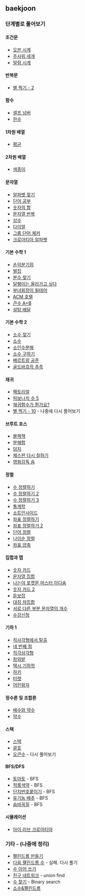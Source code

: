 ## baekjoon

### 단계별로 풀어보기

#### 조건문

* [오븐 시계](https://www.acmicpc.net/problem/2525)
* [주사위 세개](https://www.acmicpc.net/problem/2480)
* [알람 시계](https://www.acmicpc.net/problem/2884)

#### 반복문

* [별 찍기 - 2](https://www.acmicpc.net/problem/2439)

#### 함수

* [셀프 넘버](https://www.acmicpc.net/problem/4673)
* [한수](https://www.acmicpc.net/problem/1065)

#### 1차원 배열

* [평균](https://www.acmicpc.net/problem/2439)

#### 2차원 배열

* [색종이](https://www.acmicpc.net/problem/10809)

#### 문자열

* [알파벳 찾기](https://www.acmicpc.net/problem/10809)
* [단어 공부](https://www.acmicpc.net/problem/1157)
* [숫자의 합](https://www.acmicpc.net/problem/11720)
* [문자열 반복](https://www.acmicpc.net/problem/2675)
* [상수](https://www.acmicpc.net/problem/2908)
* [다이얼](https://www.acmicpc.net/problem/5622)
* [그룹 단어 체커](https://www.acmicpc.net/problem/1316)
* [크로아티아 알파벳](https://www.acmicpc.net/problem/2941)

#### 기본 수학 1

* [손익분기점](https://www.acmicpc.net/problem/1712)
* [벌집](https://www.acmicpc.net/problem/2292)
* [분수 찾기](https://www.acmicpc.net/problem/1193)
* [달팽이는 올라가고 싶다](https://www.acmicpc.net/problem/2869)
* [부녀회장이 될테야](https://www.acmicpc.net/problem/2775)
* [ACM 호텔](https://www.acmicpc.net/problem/10250)
* [큰수 A+B](https://www.acmicpc.net/problem/10757)
* [설탕 배달](https://www.acmicpc.net/problem/2839)

#### 기본 수학 2

* [소수 찾기](https://www.acmicpc.net/problem/1978)
* [소수](https://www.acmicpc.net/problem/2581)
* [소인수분해](https://www.acmicpc.net/problem/11653)
* [소수 구하기](https://www.acmicpc.net/problem/1929)
* [베르트랑 공준](https://www.acmicpc.net/problem/4948)
* [골드바흐의 추측](https://www.acmicpc.net/problem/9020)

#### 재귀

* [팩토리얼](https://www.acmicpc.net/problem/10872)
* [피보나치 수 5](https://www.acmicpc.net/problem/10870)
* [재귀함수가 뭔가요?](https://www.acmicpc.net/problem/17478)
* [별 찍기 - 10](https://www.acmicpc.net/problem/2447) - 나중에 다시 풀어보기

#### 브루트 포스

* [블랙잭](https://www.acmicpc.net/problem/2798)
* [분해합](https://www.acmicpc.net/problem/2231)
* [덩치](https://www.acmicpc.net/problem/7568)
* [체스판 다시 칠하기](https://www.acmicpc.net/problem/1018)
* [영화감독 숌](https://www.acmicpc.net/problem/1436)

#### 정렬

* [수 정렬하기](https://www.acmicpc.net/problem/2750)
* [수 정렬하기 2](https://www.acmicpc.net/problem/2751)
* [수 정렬하기 3](https://www.acmicpc.net/problem/10989)
* [통계학](https://www.acmicpc.net/problem/2108)
* [소트인사이드](https://www.acmicpc.net/problem/1427)
* [좌표 정렬하기](https://www.acmicpc.net/problem/11650)
* [좌표 정렬하기 2](https://www.acmicpc.net/problem/11651)
* [단어 정렬](https://www.acmicpc.net/problem/1181)
* [나이순 정렬](https://www.acmicpc.net/problem/10814)
* [좌표 압축](https://www.acmicpc.net/problem/18870)

#### 집합과 맵

* [숫자 카드](https://www.acmicpc.net/problem/10815)
* [문자열 집합](https://www.acmicpc.net/problem/14425)
* [나는야 포켓몬 마스터 이다솜](https://www.acmicpc.net/problem/1620)
* [숫자 카드 2](https://www.acmicpc.net/problem/10816)
* [듣보잡](https://www.acmicpc.net/problem/1764)
* [대칭 차집합](https://www.acmicpc.net/problem/1269)
* [서로 다른 부분 문자열의 개수](https://www.acmicpc.net/problem/11478)
* [수강신청](https://www.acmicpc.net/problem/13414)

#### 기하 1

* [직사각형에서 탈출](https://www.acmicpc.net/problem/1085)
* [네 번째 점](https://www.acmicpc.net/problem/3009)
* [직각삼각형](https://www.acmicpc.net/problem/4153)
* [참외밭](https://www.acmicpc.net/problem/2477)
* [택시 기하학](https://www.acmicpc.net/problem/3053)
* [하키](https://www.acmicpc.net/problem/1358)
* [터렛](https://www.acmicpc.net/problem/1002)
* [어린왕자](https://www.acmicpc.net/problem/1004)

#### 정수론 및 조합론

* [배수와 약수](https://www.acmicpc.net/problem/5086)
* [약수](https://www.acmicpc.net/problem/1037)

#### 스택

* [스택](https://www.acmicpc.net/problem/10828)
* [괄호](https://www.acmicpc.net/problem/9012)
* [오큰수](https://www.acmicpc.net/problem/17298) - 다시 풀어보기

#### BFS/DFS

* [토마토](https://www.acmicpc.net/problem/7576) - BFS
* [적록색약](https://www.acmicpc.net/problem/10026) - BFS
* [단지번호붙이기](https://www.acmicpc.net/problem/2667) - BFS
* [유기농 배추](https://www.acmicpc.net/problem/1012) - BFS
* [숨바꼭질](https://www.acmicpc.net/problem/1697) - BFS

#### 시뮬레이션

* [아이 러브 크로아티아](https://www.acmicpc.net/problem/9517)

### 기타 - (나중에 정리)

* [팰린드롬 만들기](https://www.acmicpc.net/problem/1213)
* [다음 팰린드롬 수](https://www.acmicpc.net/problem/1334) - 실패. 다시 풀기
* [수 이어 쓰기](https://www.acmicpc.net/problem/1515)
* [친구 네트워크](https://www.acmicpc.net/problem/4195) - union find
* [수 찾기](https://www.acmicpc.net/problem/1920) - Binary search
* [소수&팰린드롬](https://www.acmicpc.net/problem/1747)

